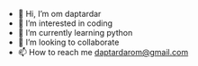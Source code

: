 - 👋 Hi, I’m om daptardar
- 👀 I’m interested in coding 
- 🌱 I’m currently learning python
- 💞️ I’m looking to collaborate 
- 📫 How to reach me daptardarom@gmail.com 

<!---
DraxterOP/DraxterOP is a ✨ special ✨ repository because its `README.md` (this file) appears on your GitHub profile.
You can click the Preview link to take a look at your changes.
--->
